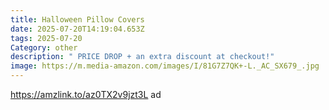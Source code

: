 ```yaml
---
title: Halloween Pillow Covers
date: 2025-07-20T14:19:04.653Z
tags: 2025-07-20
Category: other
description: " PRICE DROP + an extra discount at checkout!"
image: https://m.media-amazon.com/images/I/81G7Z7QK+-L._AC_SX679_.jpg
---
```

https://amzlink.to/az0TX2v9jzt3L ad